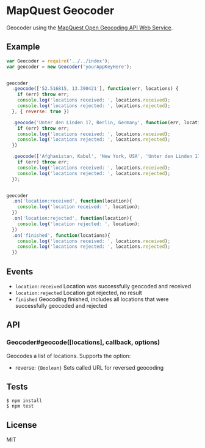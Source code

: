 # MapQuest Geocoder

Geocoder using the [MapQuest Open Geocoding API Web Service](http://open.mapquestapi.com/geocoding/).


## Example

```js
var Geocoder = require('../../index');
var geocoder = new Geocoder('yourAppKeyHere');


geocoder
  .geocode(['52.516815, 13.390421'], function(err, locations) {
    if (err) throw err;
    console.log('locations received: ', locations.received);
    console.log('locations rejected: ', locations.rejected);
  }, { reverse: true })

  .geocode('Unter den Linden 17, Berlin, Germany', function(err, locations) {
    if (err) throw err;
    console.log('locations received: ', locations.received);
    console.log('locations rejected: ', locations.rejected);
  })

  .geocode(['Afghanistan, Kabul', 'New York, USA', 'Unter den Linden 17, Berlin, Germany'], function(err, locations) {
    if (err) throw err;
    console.log('locations received: ', locations.received);
    console.log('locations rejected: ', locations.rejected);
  });


geocoder
  .on('location:received', function(location){
    console.log('location received: ', location);
  })
  .on('location:rejected', function(location){
    console.log('location rejected: ', location);
  })
  .on('finished', function(locations){
    console.log('locations received: ', locations.received);
    console.log('locations rejected: ', locations.rejected);
  })
```

## Events

   - `location:received` Location was successfully geocoded and received
   - `location:rejected` Location got rejected, no result
   - `finished` Geocoding finished, includes all locations that were successfully geocoded and rejected


## API


### Geocoder#geocode([locations], callback, options)

Geocodes a list of locations. Supports the option:
  - reverse: ```{Boolean}``` Sets called URL for reversed geocoding


## Tests

```
$ npm install
$ npm test
```


## License

MIT